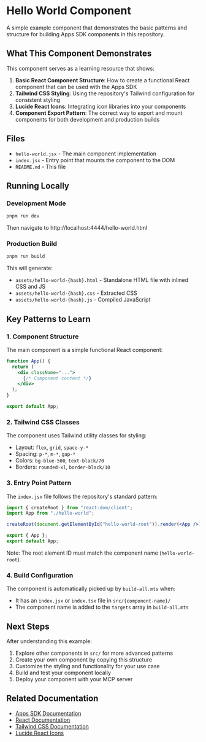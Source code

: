 # Hello World Component

A simple example component that demonstrates the basic patterns and structure for building Apps SDK components in this repository.

## What This Component Demonstrates

This component serves as a learning resource that shows:

1. **Basic React Component Structure**: How to create a functional React component that can be used with the Apps SDK
2. **Tailwind CSS Styling**: Using the repository's Tailwind configuration for consistent styling
3. **Lucide React Icons**: Integrating icon libraries into your components
4. **Component Export Pattern**: The correct way to export and mount components for both development and production builds

## Files

- `hello-world.jsx` - The main component implementation
- `index.jsx` - Entry point that mounts the component to the DOM
- `README.md` - This file

## Running Locally

### Development Mode

```bash
pnpm run dev
```

Then navigate to http://localhost:4444/hello-world.html

### Production Build

```bash
pnpm run build
```

This will generate:
- `assets/hello-world-{hash}.html` - Standalone HTML file with inlined CSS and JS
- `assets/hello-world-{hash}.css` - Extracted CSS
- `assets/hello-world-{hash}.js` - Compiled JavaScript

## Key Patterns to Learn

### 1. Component Structure

The main component is a simple functional React component:

```jsx
function App() {
  return (
    <div className="...">
      {/* Component content */}
    </div>
  );
}

export default App;
```

### 2. Tailwind CSS Classes

The component uses Tailwind utility classes for styling:
- Layout: `flex`, `grid`, `space-y-*`
- Spacing: `p-*`, `m-*`, `gap-*`
- Colors: `bg-blue-500`, `text-black/70`
- Borders: `rounded-xl`, `border-black/10`

### 3. Entry Point Pattern

The `index.jsx` file follows the repository's standard pattern:

```jsx
import { createRoot } from "react-dom/client";
import App from "./hello-world";

createRoot(document.getElementById("hello-world-root")).render(<App />);

export { App };
export default App;
```

Note: The root element ID must match the component name (`hello-world-root`).

### 4. Build Configuration

The component is automatically picked up by `build-all.mts` when:
- It has an `index.jsx` or `index.tsx` file in `src/{component-name}/`
- The component name is added to the `targets` array in `build-all.mts`

## Next Steps

After understanding this example:

1. Explore other components in `src/` for more advanced patterns
2. Create your own component by copying this structure
3. Customize the styling and functionality for your use case
4. Build and test your component locally
5. Deploy your component with your MCP server

## Related Documentation

- [Apps SDK Documentation](https://platform.openai.com/docs/guides/apps-sdk)
- [React Documentation](https://react.dev/)
- [Tailwind CSS Documentation](https://tailwindcss.com/)
- [Lucide React Icons](https://lucide.dev/)
